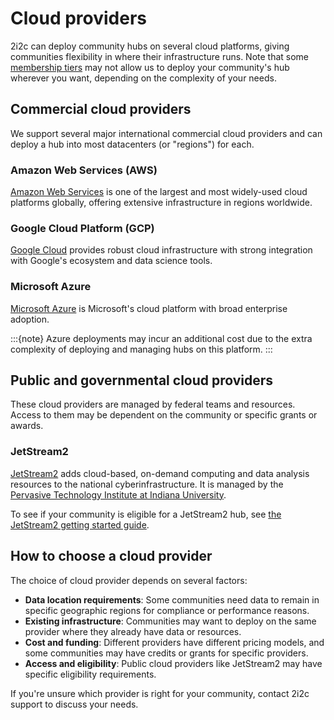 # Cloud providers

2i2c can deploy community hubs on several cloud platforms, giving communities flexibility in where their infrastructure runs.
Note that some [membership tiers](https://2i2c.org/join) may not allow us to deploy your community's hub wherever you want, depending on the complexity of your needs.

## Commercial cloud providers

We support several major international commercial cloud providers and can deploy a hub into most datacenters (or "regions") for each.

### Amazon Web Services (AWS)

[Amazon Web Services](https://aws.amazon.com/) is one of the largest and most widely-used cloud platforms globally, offering extensive infrastructure in regions worldwide.

### Google Cloud Platform (GCP)

[Google Cloud](https://cloud.google.com/) provides robust cloud infrastructure with strong integration with Google's ecosystem and data science tools.

### Microsoft Azure

[Microsoft Azure](https://azure.microsoft.com/en-us/) is Microsoft's cloud platform with broad enterprise adoption.

:::{note}
Azure deployments may incur an additional cost due to the extra complexity of deploying and managing hubs on this platform.
:::

## Public and governmental cloud providers

These cloud providers are managed by federal teams and resources. Access to them may be dependent on the community or specific grants or awards.

### JetStream2

[JetStream2](https://jetstream-cloud.org/) adds cloud-based, on-demand computing and data analysis resources to the national cyberinfrastructure. It is managed by the [Pervasive Technology Institute at Indiana University](https://pti.iu.edu/).

To see if your community is eligible for a JetStream2 hub, see [the JetStream2 getting started guide](https://docs.jetstream-cloud.org/general/gettingstarted/).

## How to choose a cloud provider

The choice of cloud provider depends on several factors:

- **Data location requirements**: Some communities need data to remain in specific geographic regions for compliance or performance reasons.
- **Existing infrastructure**: Communities may want to deploy on the same provider where they already have data or resources.
- **Cost and funding**: Different providers have different pricing models, and some communities may have credits or grants for specific providers.
- **Access and eligibility**: Public cloud providers like JetStream2 may have specific eligibility requirements.

If you're unsure which provider is right for your community, contact 2i2c support to discuss your needs.
